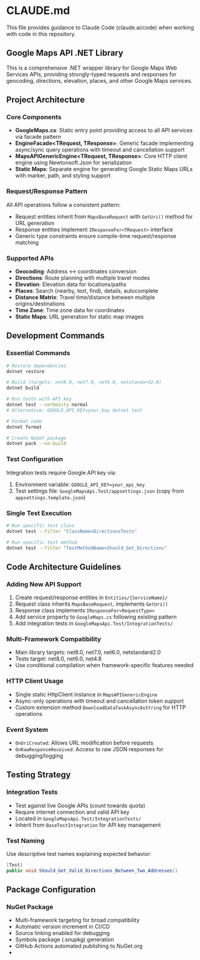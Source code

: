 # CLAUDE.md

This file provides guidance to Claude Code (claude.ai/code) when working with code in this repository.

## Google Maps API .NET Library

This is a comprehensive .NET wrapper library for Google Maps Web Services APIs, providing strongly-typed requests and responses for geocoding, directions, elevation, places, and other Google Maps services.

## Project Architecture

### Core Components
- **GoogleMaps.cs**: Static entry point providing access to all API services via facade pattern
- **EngineFacade<TRequest, TResponse>**: Generic facade implementing async/sync query operations with timeout and cancellation support
- **MapsAPIGenericEngine<TRequest, TResponse>**: Core HTTP client engine using Newtonsoft.Json for serialization
- **Static Maps**: Separate engine for generating Google Static Maps URLs with marker, path, and styling support

### Request/Response Pattern
All API operations follow a consistent pattern:
- Request entities inherit from `MapsBaseRequest` with `GetUri()` method for URL generation
- Response entities implement `IResponseFor<TRequest>` interface
- Generic type constraints ensure compile-time request/response matching

### Supported APIs
- **Geocoding**: Address ↔ coordinates conversion
- **Directions**: Route planning with multiple travel modes
- **Elevation**: Elevation data for locations/paths
- **Places**: Search (nearby, text, find), details, autocomplete
- **Distance Matrix**: Travel time/distance between multiple origins/destinations
- **Time Zone**: Time zone data for coordinates
- **Static Maps**: URL generation for static map images

## Development Commands

### Essential Commands
```bash
# Restore dependencies
dotnet restore

# Build (targets: net8.0, net7.0, net6.0, netstandard2.0)
dotnet build

# Run tests with API key
dotnet test --verbosity normal
# Alternative: GOOGLE_API_KEY=your_key dotnet test

# Format code
dotnet format

# Create NuGet package
dotnet pack --no-build
```

### Test Configuration
Integration tests require Google API key via:
1. Environment variable: `GOOGLE_API_KEY=your_api_key`
2. Test settings file: `GoogleMapsApi.Test/appsettings.json` (copy from `appsettings.template.json`)

### Single Test Execution
```bash
# Run specific test class
dotnet test --filter "ClassName=DirectionsTests"

# Run specific test method
dotnet test --filter "TestMethodName=Should_Get_Directions"
```

## Code Architecture Guidelines

### Adding New API Support
1. Create request/response entities in `Entities/{ServiceName}/`
2. Request class inherits `MapsBaseRequest`, implements `GetUri()`
3. Response class implements `IResponseFor<RequestType>`
4. Add service property to `GoogleMaps.cs` following existing pattern
5. Add integration tests in `GoogleMapsApi.Test/IntegrationTests/`

### Multi-Framework Compatibility
- Main library targets: net8.0, net7.0, net6.0, netstandard2.0
- Tests target: net8.0, net6.0, net4.8
- Use conditional compilation when framework-specific features needed

### HTTP Client Usage
- Single static HttpClient instance in `MapsAPIGenericEngine`
- Async-only operations with timeout and cancellation token support
- Custom extension method `DownloadDataTaskAsyncAsString` for HTTP operations

### Event System
- `OnUriCreated`: Allows URL modification before requests
- `OnRawResponseReceived`: Access to raw JSON responses for debugging/logging

## Testing Strategy

### Integration Tests
- Test against live Google APIs (count towards quota)
- Require internet connection and valid API key
- Located in `GoogleMapsApi.Test/IntegrationTests/`
- Inherit from `BaseTestIntegration` for API key management

### Test Naming
Use descriptive test names explaining expected behavior:
```csharp
[Test]
public void Should_Get_Valid_Directions_Between_Two_Addresses()
```

## Package Configuration

### NuGet Package
- Multi-framework targeting for broad compatibility
- Automatic version increment in CI/CD
- Source linking enabled for debugging
- Symbols package (.snupkg) generation
- GitHub Actions automated publishing to NuGet.org
- 

